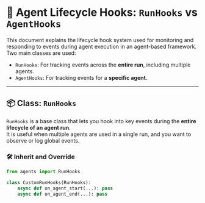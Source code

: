 # 🔄 Agent Lifecycle Hooks: `RunHooks` vs `AgentHooks`

This document explains the lifecycle hook system used for monitoring and responding to events during agent execution in an agent-based framework. Two main classes are used:

- `RunHooks`: For tracking events across the **entire run**, including multiple agents.
- `AgentHooks`: For tracking events for a **specific agent**.

---

## 📦 Class: `RunHooks`

`RunHooks` is a base class that lets you hook into key events during the **entire lifecycle of an agent run**.  
It is useful when multiple agents are used in a single run, and you want to observe or log global events.

### 🛠 Inherit and Override

```python
from agents import RunHooks

class CustomRunHooks(RunHooks):
    async def on_agent_start(...): pass
    async def on_agent_end(...): pass
